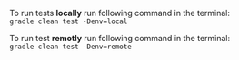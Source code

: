 To run tests **locally** run following command in the terminal:<br>
`gradle clean test -Denv=local`<br>

To run test **remotly** run following command in the terminal:<br>
`gradle clean test -Denv=remote`<br>

